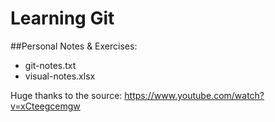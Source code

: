 # Learning Git

##Personal Notes & Exercises: 

+ git-notes.txt
+ visual-notes.xlsx

Huge thanks to the source:
https://www.youtube.com/watch?v=xCteegcemgw
